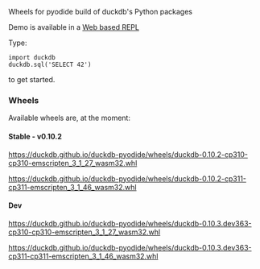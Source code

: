 Wheels for pyodide build of duckdb's Python packages


Demo is available in a [Web based REPL](https://duckdb.github.io/duckdb-pyodide/console)

Type:
```
import duckdb
duckdb.sql('SELECT 42')
```
to get started.


### Wheels
Available wheels are, at the moment:

#### Stable - v0.10.2

https://duckdb.github.io/duckdb-pyodide/wheels/duckdb-0.10.2-cp310-cp310-emscripten_3_1_27_wasm32.whl

https://duckdb.github.io/duckdb-pyodide/wheels/duckdb-0.10.2-cp311-cp311-emscripten_3_1_46_wasm32.whl

#### Dev

https://duckdb.github.io/duckdb-pyodide/wheels/duckdb-0.10.3.dev363-cp310-cp310-emscripten_3_1_27_wasm32.whl

https://duckdb.github.io/duckdb-pyodide/wheels/duckdb-0.10.3.dev363-cp311-cp311-emscripten_3_1_46_wasm32.whl
